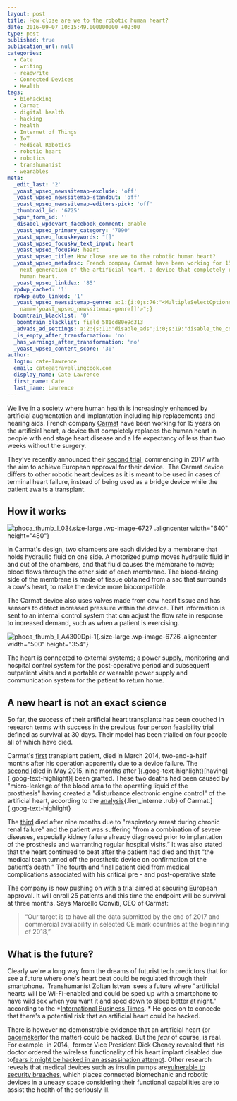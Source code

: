 ```yaml
---
layout: post
title: How close are we to the robotic human heart?
date: 2016-09-07 10:15:49.000000000 +02:00
type: post
published: true
publication_url: null
categories:
  - Cate
  - writing
  - readwrite
  - Connected Devices
  - Health
tags:
  - biohacking
  - Carmat
  - digital health
  - hacking
  - health
  - Internet of Things
  - IoT
  - Medical Robotics
  - robotic heart
  - robotics
  - transhumanist
  - wearables
meta:
  _edit_last: '2'
  _yoast_wpseo_newssitemap-exclude: 'off'
  _yoast_wpseo_newssitemap-standout: 'off'
  _yoast_wpseo_newssitemap-editors-pick: 'off'
  _thumbnail_id: '6725'
  _wpuf_form_id: ''
  _disabel_wpdevart_facebook_comment: enable
  _yoast_wpseo_primary_category: '7090'
  _yoast_wpseo_focuskeywords: "[]"
  _yoast_wpseo_focuskw_text_input: heart
  _yoast_wpseo_focuskw: heart
  _yoast_wpseo_title: How close are we to the robotic human heart?
  _yoast_wpseo_metadesc: French company Carmat have been working for 15 years on the
    next-generation of the artificial heart, a device that completely replaces the
    human heart.
  _yoast_wpseo_linkdex: '85'
  rp4wp_cached: '1'
  rp4wp_auto_linked: '1'
  _yoast_wpseo_newssitemap-genre: a:1:{i:0;s:76:"<MultipleSelectOptions {} for select
    name='yoast_wpseo_newssitemap-genre[]'>";}
  boomtrain_blacklist: '0'
  _boomtrain_blacklist: field_581cd80e9d313
  _advads_ad_settings: a:2:{s:11:"disable_ads";i:0;s:19:"disable_the_content";i:0;}
  _is_empty_after_transformation: 'no'
  _has_warnings_after_transformation: 'no'
  _yoast_wpseo_content_score: '30'
author:
  login: cate-lawrence
  email: cate@atravellingcook.com
  display_name: Cate Lawrence
  first_name: Cate
  last_name: Lawrence
---
```

We live in a society where human health is increasingly enhanced by
artificial augmentation and implantation including hip replacements and
hearing aids. French company [Carmat](https://www.carmatsa.com/en/) have
been working for 15 years on the artificial heart, a device that
completely replaces the human heart in people with end stage heart
disease and a life expectancy of less than two weeks without the
surgery.

They've recently announced their [second
trial,](///Users/catelawrence/Downloads/CP_CARMAT_demarrage-PIVOT_vf.pdf)
commencing in 2017 with the aim to achieve European approval for their
device.  The Carmat device differs to other robotic heart devices as it
is meant to be used in cases of terminal heart failure, instead of being
used as a bridge device while the patient awaits a transplant.

How it works
------------

![phoca\_thumb\_l\_03](rw-import/phoca_thumb_l_03.jpg){.size-large
.wp-image-6727 .aligncenter width="640" height="480"}

In Carmat's design, two chambers are each divided by a membrane that
holds hydraulic fluid on one side. A motorized pump moves hydraulic
fluid in and out of the chambers, and that fluid causes the membrane to
move; blood flows through the other side of each membrane. The
blood-facing side of the membrane is made of tissue obtained from a sac
that surrounds a cow's heart, to make the device more biocompatible.

The Carmat device also uses valves made from cow heart tissue and has
sensors to detect increased pressure within the device. That information
is sent to an internal control system that can adjust the flow rate in
response to increased demand, such as when a patient is exercising.

![phoca\_thumb\_l\_A4300Dpi-1](rw-import/phoca_thumb_l_A4300Dpi-1.jpg){.size-large
.wp-image-6726 .aligncenter width="500" height="354"}

The heart is connected to external systems; a power supply, monitoring
and hospital control system for the post-operative period and subsequent
outpatient visits and a portable or wearable power supply and
communication system for the patient to return home.

A new heart is not an exact science
-----------------------------------

So far, the success of their artificial heart transplants has been
couched in research terms with success in the previous four person
feasibility trial defined as survival at 30 days. Their model has been
trialled on four people all of which have died.

Carmat's
[first](https://www.france24.com/en/20140303-first-patient-fitted-with-carmat-artificial-heart-dies)
transplant patient, died in March 2014, two-and-a-half months after his
operation apparently due to a device failure. The
[second ](https://www.qmed.com/news/fourth-patient-treated-carmat-artificial-heart-dies)[died
in May 2015, nine months after
]{.goog-text-highlight}[having]{.goog-text-highlight}[ been
grafted. These two deaths had been caused by "micro-leakage of the blood
area to the operating liquid of the prosthesis" having created a
"disturbance electronic engine control" of the artificial heart,
according to the
[analysis](https://www.lemonde.fr/analyses/ "All the analyzes news"){.lien_interne
.rub} of Carmat.]{.goog-text-highlight}

The
[third](///Users/catelawrence/Downloads/151222_pr_carmat_dec_2015_vf_eng_3.pdf)
died after nine months due to "respiratory arrest during chronic renal
failure” and the patient was suffering “from a combination of severe
diseases, especially kidney failure already diagnosed prior to
implantation of the prosthesis and warranting regular hospital visits.”
It was also stated that the heart continued to beat after the patient
had died and that “the medical team turned off the prosthetic device on
confirmation of the patient’s death.” The
[fourth](https://www.lemonde.fr/sante/article/2016/01/21/mort-du-quatrieme-patient-greffe-du-c-ur-artificiel-de-carmat_4850749_1651302.html)
and final patient died from medical complications associated with his
critical pre - and post-operative state

The company is now pushing on with a trial aimed at securing European
approval. It will enroll 25 patients and this time the endpoint will be
survival at three months. Says Marcello Conviti, CEO of Carmat:

> “Our target is to have all the data submitted by the end of 2017 and
> commercial availability in selected CE mark countries at the beginning
> of 2018,”

What is the future?
-------------------

Clearly we're a long way from the dreams of futurist tech predictors
that for see a future where one's heart beat could be regulated through
their smartphone.  Transhumanist Zoltan Istvan  sees a future where
"artificial hearts will be Wi-Fi-enabled and could be sped up with a
smartphone to have wild sex when you want it and sped down to sleep
better at night." according to the *[International Business
Times](https://www.ibtimes.co.uk/brain-implants-robotic-hearts-transhumanist-zoltan-istvans-technology-predictions-2025-1533209). * He
goes on to concede that there's a potential risk that an artificial
heart could be hacked.

There is however no demonstrable evidence that an artificial heart (or
[pacemaker](https://www.wired.com/2016/03/go-ahead-hackers-break-heart/)for
the matter) could be hacked. But the *fear* of course, is real. For
example  in 2014,  former Vice President Dick Cheney revealed that his
doctor ordered the wireless functionality of his heart implant disabled
due to[fears it might be hacked in an assassination
attempt](https://www.washingtonpost.com/news/the-switch/wp/2013/10/21/yes-terrorists-could-have-hacked-dick-cheneys-heart/).
Other research reveals that medical devices such as insulin pumps
are[vulnerable to security
breaches](https://www.fda.gov/MedicalDevices/Safety/AlertsandNotices/ucm446809.htm),
which places connected biomechanic and robotic devices in a uneasy space
considering their functional capabilities are to assist the health of
the seriously ill.
